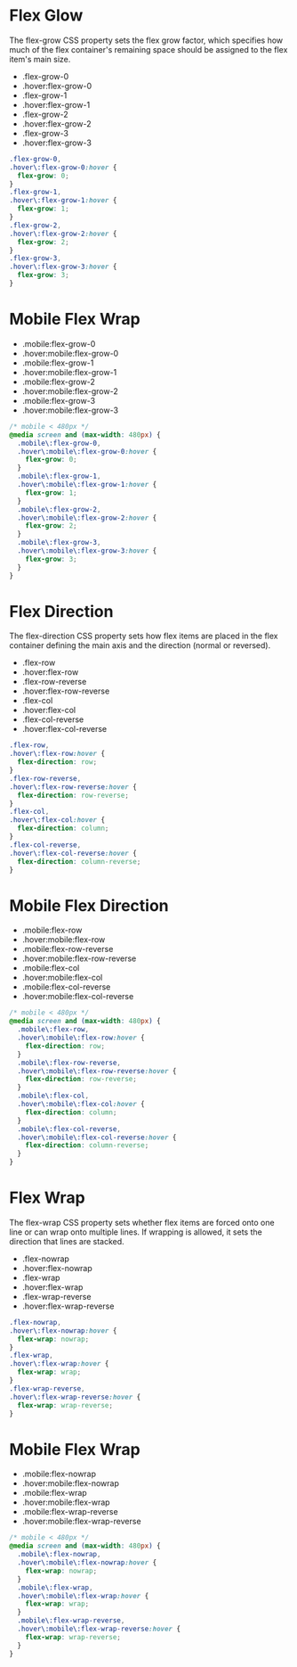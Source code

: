 # Flex Glow

The flex-grow CSS property sets the flex grow factor, which specifies how much of the flex container's remaining space should be assigned to the flex item's main size.

- .flex-grow-0
- .hover:flex-grow-0
- .flex-grow-1
- .hover:flex-grow-1
- .flex-grow-2
- .hover:flex-grow-2
- .flex-grow-3
- .hover:flex-grow-3

```css
.flex-grow-0,
.hover\:flex-grow-0:hover {
  flex-grow: 0;
}
.flex-grow-1,
.hover\:flex-grow-1:hover {
  flex-grow: 1;
}
.flex-grow-2,
.hover\:flex-grow-2:hover {
  flex-grow: 2;
}
.flex-grow-3,
.hover\:flex-grow-3:hover {
  flex-grow: 3;
}
```

# Mobile Flex Wrap

- .mobile:flex-grow-0
- .hover:mobile:flex-grow-0
- .mobile:flex-grow-1
- .hover:mobile:flex-grow-1
- .mobile:flex-grow-2
- .hover:mobile:flex-grow-2
- .mobile:flex-grow-3
- .hover:mobile:flex-grow-3

```css
/* mobile < 480px */
@media screen and (max-width: 480px) {
  .mobile\:flex-grow-0,
  .hover\:mobile\:flex-grow-0:hover {
    flex-grow: 0;
  }
  .mobile\:flex-grow-1,
  .hover\:mobile\:flex-grow-1:hover {
    flex-grow: 1;
  }
  .mobile\:flex-grow-2,
  .hover\:mobile\:flex-grow-2:hover {
    flex-grow: 2;
  }
  .mobile\:flex-grow-3,
  .hover\:mobile\:flex-grow-3:hover {
    flex-grow: 3;
  }
}
```

# Flex Direction

The flex-direction CSS property sets how flex items are placed in the flex container defining the main axis and the direction (normal or reversed).

- .flex-row
- .hover:flex-row
- .flex-row-reverse
- .hover:flex-row-reverse
- .flex-col
- .hover:flex-col
- .flex-col-reverse
- .hover:flex-col-reverse

```css
.flex-row,
.hover\:flex-row:hover {
  flex-direction: row;
}
.flex-row-reverse,
.hover\:flex-row-reverse:hover {
  flex-direction: row-reverse;
}
.flex-col,
.hover\:flex-col:hover {
  flex-direction: column;
}
.flex-col-reverse,
.hover\:flex-col-reverse:hover {
  flex-direction: column-reverse;
}
```

# Mobile Flex Direction

- .mobile:flex-row
- .hover:mobile:flex-row
- .mobile:flex-row-reverse
- .hover:mobile:flex-row-reverse
- .mobile:flex-col
- .hover:mobile:flex-col
- .mobile:flex-col-reverse
- .hover:mobile:flex-col-reverse

```css
/* mobile < 480px */
@media screen and (max-width: 480px) {
  .mobile\:flex-row,
  .hover\:mobile\:flex-row:hover {
    flex-direction: row;
  }
  .mobile\:flex-row-reverse,
  .hover\:mobile\:flex-row-reverse:hover {
    flex-direction: row-reverse;
  }
  .mobile\:flex-col,
  .hover\:mobile\:flex-col:hover {
    flex-direction: column;
  }
  .mobile\:flex-col-reverse,
  .hover\:mobile\:flex-col-reverse:hover {
    flex-direction: column-reverse;
  }
}
```

# Flex Wrap

The flex-wrap CSS property sets whether flex items are forced onto one line or can wrap onto multiple lines. If wrapping is allowed, it sets the direction that lines are stacked.

- .flex-nowrap
- .hover:flex-nowrap
- .flex-wrap
- .hover:flex-wrap
- .flex-wrap-reverse
- .hover:flex-wrap-reverse

```css
.flex-nowrap,
.hover\:flex-nowrap:hover {
  flex-wrap: nowrap;
}
.flex-wrap,
.hover\:flex-wrap:hover {
  flex-wrap: wrap;
}
.flex-wrap-reverse,
.hover\:flex-wrap-reverse:hover {
  flex-wrap: wrap-reverse;
}
```

# Mobile Flex Wrap

- .mobile:flex-nowrap
- .hover:mobile:flex-nowrap
- .mobile:flex-wrap
- .hover:mobile:flex-wrap
- .mobile:flex-wrap-reverse
- .hover:mobile:flex-wrap-reverse

```css
/* mobile < 480px */
@media screen and (max-width: 480px) {
  .mobile\:flex-nowrap,
  .hover\:mobile\:flex-nowrap:hover {
    flex-wrap: nowrap;
  }
  .mobile\:flex-wrap,
  .hover\:mobile\:flex-wrap:hover {
    flex-wrap: wrap;
  }
  .mobile\:flex-wrap-reverse,
  .hover\:mobile\:flex-wrap-reverse:hover {
    flex-wrap: wrap-reverse;
  }
}
```
